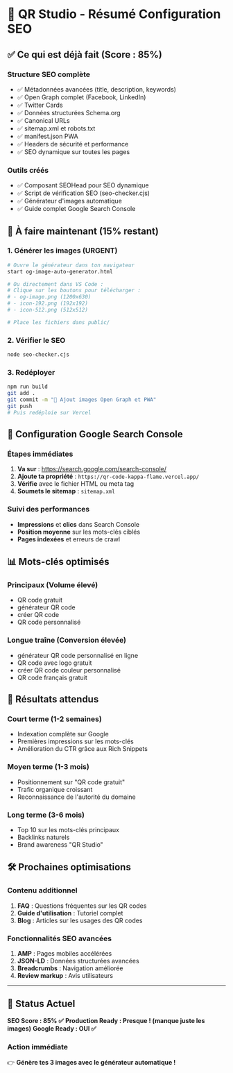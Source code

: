 # 🎯 QR Studio - Résumé Configuration SEO

## ✅ **Ce qui est déjà fait (Score : 85%)**

### **Structure SEO complète**

- ✅ Métadonnées avancées (title, description, keywords)
- ✅ Open Graph complet (Facebook, LinkedIn)
- ✅ Twitter Cards
- ✅ Données structurées Schema.org
- ✅ Canonical URLs
- ✅ sitemap.xml et robots.txt
- ✅ manifest.json PWA
- ✅ Headers de sécurité et performance
- ✅ SEO dynamique sur toutes les pages

### **Outils créés**

- ✅ Composant SEOHead pour SEO dynamique
- ✅ Script de vérification SEO (seo-checker.cjs)
- ✅ Générateur d'images automatique
- ✅ Guide complet Google Search Console

## 🎨 **À faire maintenant (15% restant)**

### **1. Générer les images (URGENT)**

```bash
# Ouvre le générateur dans ton navigateur
start og-image-auto-generator.html

# Ou directement dans VS Code :
# Clique sur les boutons pour télécharger :
# - og-image.png (1200x630)
# - icon-192.png (192x192)
# - icon-512.png (512x512)

# Place les fichiers dans public/
```

### **2. Vérifier le SEO**

```bash
node seo-checker.cjs
```

### **3. Redéployer**

```bash
npm run build
git add .
git commit -m "🎨 Ajout images Open Graph et PWA"
git push
# Puis redéploie sur Vercel
```

## 🚀 **Configuration Google Search Console**

### **Étapes immédiates**

1. **Va sur** : https://search.google.com/search-console/
2. **Ajoute ta propriété** : `https://qr-code-kappa-flame.vercel.app/`
3. **Vérifie** avec le fichier HTML ou meta tag
4. **Soumets le sitemap** : `sitemap.xml`

### **Suivi des performances**

- **Impressions** et **clics** dans Search Console
- **Position moyenne** sur les mots-clés ciblés
- **Pages indexées** et erreurs de crawl

## 📊 **Mots-clés optimisés**

### **Principaux (Volume élevé)**

- QR code gratuit
- générateur QR code
- créer QR code
- QR code personnalisé

### **Longue traîne (Conversion élevée)**

- générateur QR code personnalisé en ligne
- QR code avec logo gratuit
- créer QR code couleur personnalisé
- QR code français gratuit

## 🎯 **Résultats attendus**

### **Court terme (1-2 semaines)**

- Indexation complète sur Google
- Premières impressions sur les mots-clés
- Amélioration du CTR grâce aux Rich Snippets

### **Moyen terme (1-3 mois)**

- Positionnement sur "QR code gratuit"
- Trafic organique croissant
- Reconnaissance de l'autorité du domaine

### **Long terme (3-6 mois)**

- Top 10 sur les mots-clés principaux
- Backlinks naturels
- Brand awareness "QR Studio"

## 🛠 **Prochaines optimisations**

### **Contenu additionnel**

1. **FAQ** : Questions fréquentes sur les QR codes
2. **Guide d'utilisation** : Tutoriel complet
3. **Blog** : Articles sur les usages des QR codes

### **Fonctionnalités SEO avancées**

1. **AMP** : Pages mobiles accélérées
2. **JSON-LD** : Données structurées avancées
3. **Breadcrumbs** : Navigation améliorée
4. **Review markup** : Avis utilisateurs

---

## 🎉 **Status Actuel**

**SEO Score : 85% ✅**
**Production Ready : Presque ! (manque juste les images)**
**Google Ready : OUI ✅**

### **Action immédiate**

👉 **Génère tes 3 images avec le générateur automatique !**
